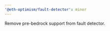 ```yaml
---
'@eth-optimism/fault-detector': minor
---
```


Remove pre-bedrock support from fault detector.
